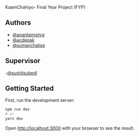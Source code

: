 KaamChahiyo- Final Year Project (FYP)

## Authors

- [@anantamishra](https://github.com/anantamishra)
- [@acdepak](https://github.com/acdepak/)
- [@sumanchalise](https://github.com/sumanchalise)

## Supervisor

-[@sushilsubedi](https://github.com/samratsuzil)

## Getting Started

First, run the development server:

```bash
npm run dev
# or
yarn dev
```

Open [http://localhost:3000](http://localhost:3000) with your browser to see the result.
